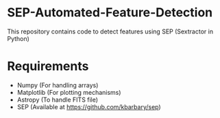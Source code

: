 # SEP-Automated-Feature-Detection
This repository contains code to detect features using SEP (Sextractor in Python)

# Requirements
- Numpy      (For handling arrays)
- Matplotlib (For plotting mechanisms)
- Astropy    (To handle FITS file)
- SEP        (Available at https://github.com/kbarbary/sep)


